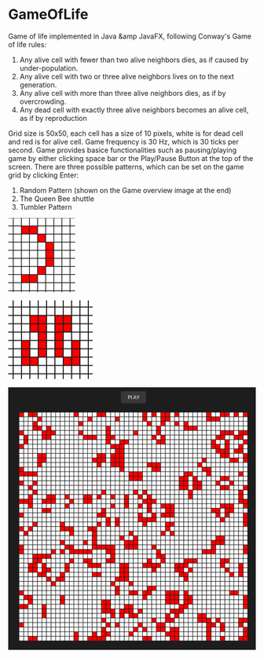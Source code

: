 # GameOfLife
Game of life implemented in Java &amp JavaFX, following Conway's Game of life rules:
<ol>
  <li> Any alive cell with fewer than two alive neighbors dies, as if caused by under-population.</li>
  <li> Any alive cell with two or three alive neighbors lives on to the next generation.</li>
  <li> Any alive cell with more than three alive neighbors dies, as if by overcrowding.</li>
  <li> Any dead cell with exactly three alive neighbors becomes an alive cell, as if by reproduction</li>
  </ol>
  Grid size is 50x50, each cell has a size of 10 pixels, white is for dead cell and red is for alive cell. Game frequency is 30 Hz, which is 30 ticks per second. Game provides basice functionalities such as pausing/playing game by either clicking space bar or the Play/Pause Button at the top of the screen. There are three possible patterns, which can be set on the game grid by clicking Enter:
  <ol>
  <li> Random Pattern (shown on the Game overview image at the end)</li>
  <li> The Queen Bee shuttle </li>
  <li> Tumbler Pattern </li>
  </ol>
  
  ![QueenBee](images/QueenBee.PNG)
  
 ![Tumbler](images/Tumbler.PNG)
 
  ![GameScreen](images/GameScreen.PNG) 

